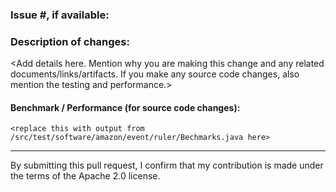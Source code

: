 ### Issue #, if available:

### Description of changes:

<Add details here. Mention why you are making this change and any related documents/links/artifacts. If you make any source code changes, also mention the testing and performance.>

#### Benchmark / Performance (for source code changes):

```
<replace this with output from /src/test/software/amazon/event/ruler/Bechmarks.java here>
```

---

By submitting this pull request, I confirm that my contribution is made under the terms of the Apache 2.0 license.
